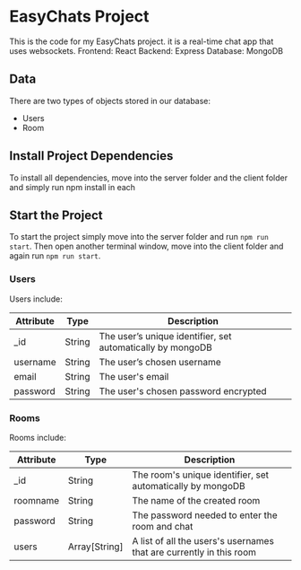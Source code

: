 # EasyChats Project

This is the code for my EasyChats project. it is a real-time chat app that uses websockets.
Frontend: React
Backend: Express
Database: MongoDB

## Data
There are two types of objects stored in our database:

* Users
* Room

## Install Project Dependencies

To install all dependencies, move into the server folder and the client folder and simply run npm install in each

## Start the Project

To start the project simply move into the server folder and run `npm run start`. Then open another terminal window, move into the client folder and again run `npm run start`.

### Users

Users include:

| Attribute    | Type             | Description           |
|-----------------|------------------|-------------------         |
| _id                 | String           | The user’s unique identifier, set automatically by mongoDB |
| username          | String           | The user’s chosen username     |
| email  | String           | The user's email |
| password | String | The user's chosen password encrypted|

### Rooms

Rooms include:

| Attribute | Type | Description |
|-----------------|------------------|-------------------|
| _id                  | String | The room's unique identifier, set automatically by mongoDB |
| roomname        | String | The name of the created room |
| password | String | The password needed to enter the room and chat|
| users | Array[String] | A list of all the users's usernames that are currently in this room|


